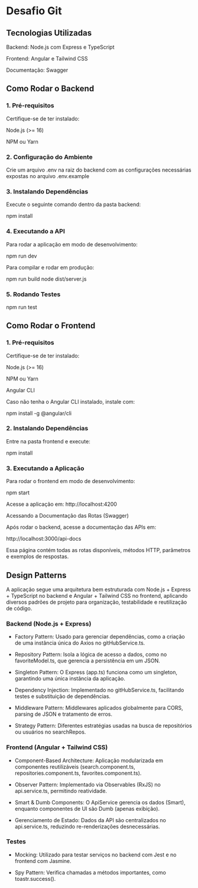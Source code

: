 # Desafio Git

## Tecnologias Utilizadas

Backend: Node.js com Express e TypeScript

Frontend: Angular e Tailwind CSS

Documentação: Swagger

## Como Rodar o Backend

### 1. Pré-requisitos

Certifique-se de ter instalado:

Node.js (>= 16)

NPM ou Yarn

### 2. Configuração do Ambiente

Crie um arquivo .env na raiz do backend com as configurações necessárias expostas no arquivo .env.example

### 3. Instalando Dependências

Execute o seguinte comando dentro da pasta backend:

npm install

### 4. Executando a API

Para rodar a aplicação em modo de desenvolvimento:

npm run dev

Para compilar e rodar em produção:

npm run build
node dist/server.js

### 5. Rodando Testes

npm run test

## Como Rodar o Frontend

### 1. Pré-requisitos

Certifique-se de ter instalado:

Node.js (>= 16)

NPM ou Yarn

Angular CLI

Caso não tenha o Angular CLI instalado, instale com:

npm install -g @angular/cli

### 2. Instalando Dependências

Entre na pasta frontend e execute:

npm install

### 3. Executando a Aplicação

Para rodar o frontend em modo de desenvolvimento:

npm start

Acesse a aplicação em: http://localhost:4200

Acessando a Documentação das Rotas (Swagger)

Após rodar o backend, acesse a documentação das APIs em:

http://localhost:3000/api-docs

Essa página contém todas as rotas disponíveis, métodos HTTP, parâmetros e exemplos de respostas.

## Design Patterns

A aplicação segue uma arquitetura bem estruturada com Node.js + Express + TypeScript no backend e Angular + Tailwind CSS no frontend, aplicando diversos padrões de projeto para organização, testabilidade e reutilização de código.

### Backend (Node.js + Express)
- Factory Pattern: Usado para gerenciar dependências, como a criação de uma instância única do Axios no gitHubService.ts.

- Repository Pattern: Isola a lógica de acesso a dados, como no favoriteModel.ts, que gerencia a persistência em um JSON.

- Singleton Pattern: O Express (app.ts) funciona como um singleton, garantindo uma única instância da aplicação.

- Dependency Injection: Implementado no gitHubService.ts, facilitando testes e substituição de dependências.

- Middleware Pattern: Middlewares aplicados globalmente para CORS, parsing de JSON e tratamento de erros.

- Strategy Pattern: Diferentes estratégias usadas na busca de repositórios ou usuários no searchRepos.

### Frontend (Angular + Tailwind CSS)

- Component-Based Architecture: Aplicação modularizada em componentes reutilizáveis (search.component.ts, repositories.component.ts, favorites.component.ts).

- Observer Pattern: Implementado via Observables (RxJS) no api.service.ts, permitindo reatividade.

- Smart & Dumb Components: O ApiService gerencia os dados (Smart), enquanto componentes de UI são Dumb (apenas exibição).

- Gerenciamento de Estado: Dados da API são centralizados no api.service.ts, reduzindo re-renderizações desnecessárias.

### Testes

- Mocking: Utilizado para testar serviços no backend com Jest e no frontend com Jasmine.

- Spy Pattern: Verifica chamadas a métodos importantes, como toastr.success().